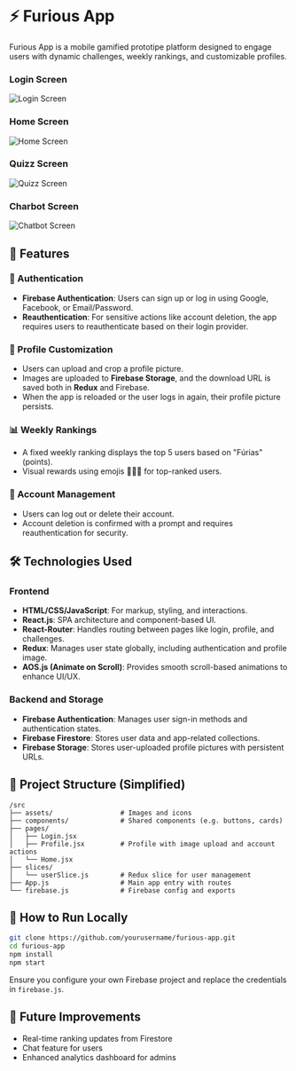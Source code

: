 # ⚡ Furious App

Furious App is a mobile gamified prototipe platform designed to engage users with dynamic challenges, weekly rankings, and customizable profiles.

### Login Screen
![Login Screen](./src/assets/login.png)

### Home Screen
![Home Screen](./src/assets/home.png)

### Quizz Screen
![Quizz Screen](./src/assets/quizz.png)

### Charbot Screen
![Chatbot Screen](./src/assets/chatbot.png)

## 🚀 Features

### 🔐 Authentication
- **Firebase Authentication**: Users can sign up or log in using Google, Facebook, or Email/Password.
- **Reauthentication**: For sensitive actions like account deletion, the app requires users to reauthenticate based on their login provider.

### 📸 Profile Customization
- Users can upload and crop a profile picture.
- Images are uploaded to **Firebase Storage**, and the download URL is saved both in **Redux** and Firebase.
- When the app is reloaded or the user logs in again, their profile picture persists.

### 📊 Weekly Rankings
- A fixed weekly ranking displays the top 5 users based on "Fúrias" (points).
- Visual rewards using emojis 🥇🥈🥉 for top-ranked users.

### 📁 Account Management
- Users can log out or delete their account.
- Account deletion is confirmed with a prompt and requires reauthentication for security.

## 🛠 Technologies Used

### Frontend
- **HTML/CSS/JavaScript**: For markup, styling, and interactions.
- **React.js**: SPA architecture and component-based UI.
- **React-Router**: Handles routing between pages like login, profile, and challenges.
- **Redux**: Manages user state globally, including authentication and profile image.
- **AOS.js (Animate on Scroll)**: Provides smooth scroll-based animations to enhance UI/UX.

### Backend and Storage
- **Firebase Authentication**: Manages user sign-in methods and authentication states.
- **Firebase Firestore**: Stores user data and app-related collections.
- **Firebase Storage**: Stores user-uploaded profile pictures with persistent URLs.

## 📂 Project Structure (Simplified)
```
/src
├── assets/                 # Images and icons
├── components/             # Shared components (e.g. buttons, cards)
├── pages/
│   ├── Login.jsx
│   ├── Profile.jsx         # Profile with image upload and account actions
│   └── Home.jsx
├── slices/
│   └── userSlice.js        # Redux slice for user management
├── App.js                  # Main app entry with routes
└── firebase.js             # Firebase config and exports
```

## 🧪 How to Run Locally

```bash
git clone https://github.com/yourusername/furious-app.git
cd furious-app
npm install
npm start
```

Ensure you configure your own Firebase project and replace the credentials in `firebase.js`.

## 🧠 Future Improvements
- Real-time ranking updates from Firestore
- Chat feature for users
- Enhanced analytics dashboard for admins
